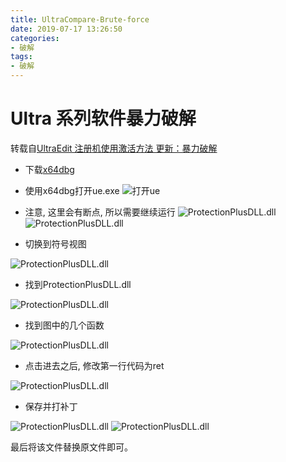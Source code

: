 ```yaml
---
title: UltraCompare-Brute-force
date: 2019-07-17 13:26:50
categories:
- 破解
tags:
- 破解
---
```


# Ultra 系列软件暴力破解

转载自[UltraEdit 注册机使用激活方法 更新：暴力破解](https://blog.csdn.net/CoderAldrich/article/details/79725475)

<!--more-->

* 下载[x64dbg](https://x64dbg.com/)

* 使用x64dbg打开ue.exe
![打开ue](/images/heck/1.png)

* 注意, 这里会有断点, 所以需要继续运行
![ProtectionPlusDLL.dll](/images/heck/2.png)
![ProtectionPlusDLL.dll](/images/heck/3.png)

* 切换到符号视图

![ProtectionPlusDLL.dll](/images/heck/4.png)

* 找到ProtectionPlusDLL.dll

![ProtectionPlusDLL.dll](/images/heck/5.png)

* 找到图中的几个函数

![ProtectionPlusDLL.dll](/images/heck/6.png)

* 点击进去之后, 修改第一行代码为ret

![ProtectionPlusDLL.dll](/images/heck/7.png)

* 保存并打补丁

![ProtectionPlusDLL.dll](/images/heck/8.png)
![ProtectionPlusDLL.dll](/images/heck/9.png)

最后将该文件替换原文件即可。
